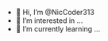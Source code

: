 - 👋 Hi, I’m @NicCoder313
- 👀 I’m interested in ...
- 🌱 I’m currently learning ...

<!---
NicCoder313/NicCoder313 is a ✨ special ✨ repository because its `README.md` (this file) appears on your GitHub profile.
You can click the Preview link to take a look at your changes.
--->
